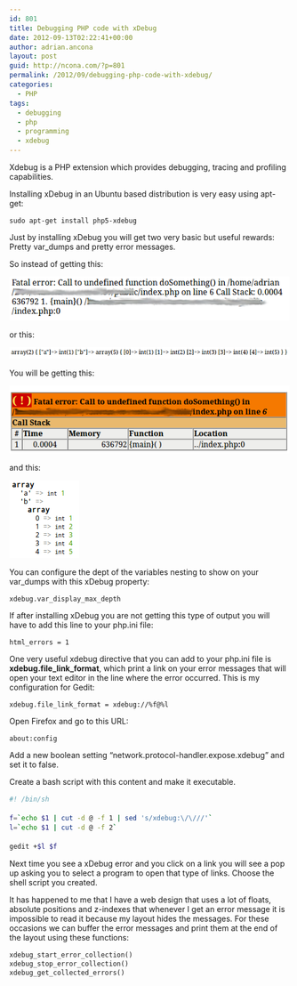 ```yaml
---
id: 801
title: Debugging PHP code with xDebug
date: 2012-09-13T02:22:41+00:00
author: adrian.ancona
layout: post
guid: http://ncona.com/?p=801
permalink: /2012/09/debugging-php-code-with-xdebug/
categories:
  - PHP
tags:
  - debugging
  - php
  - programming
  - xdebug
---
```

Xdebug is a PHP extension which provides debugging, tracing and profiling capabilities.

Installing xDebug in an Ubuntu based distribution is very easy using apt-get:

```
sudo apt-get install php5-xdebug
```

Just by installing xDebug you will get two very basic but useful rewards: Pretty var_dumps and pretty error messages.

<!--more-->

So instead of getting this:

[<img src="/images/posts/php_error.png" />](/images/posts/php_error.png)

or this:

[<img src="/images/posts/var_dump.png" />](/images/posts/var_dump.png)

You will be getting this:

[<img src="/images/posts/xdebug_php_error.png" />](/images/posts/xdebug_php_error.png)

and this:

[<img src="/images/posts/xdebug_var_dump.png" alt="xDebug var_dump output" />](/images/posts/xdebug_var_dump.png)

You can configure the dept of the variables nesting to show on your var_dumps with this xDebug property:

```
xdebug.var_display_max_depth
```

If after installing xDebug you are not getting this type of output you will have to add this line to your php.ini file:

```
html_errors = 1
```

One very useful xdebug directive that you can add to your php.ini file is **xdebug.file\_link\_format**, which print a link on your error messages that will open your text editor in the line where the error occurred. This is my configuration for Gedit:

```
xdebug.file_link_format = xdebug://%f@%l
```

Open Firefox and go to this URL:

```
about:config
```

Add a new boolean setting &#8220;network.protocol-handler.expose.xdebug&#8221; and set it to false.

Create a bash script with this content and make it executable.

```sh
#! /bin/sh

f=`echo $1 | cut -d @ -f 1 | sed 's/xdebug:\/\///'`
l=`echo $1 | cut -d @ -f 2`

gedit +$l $f
```

Next time you see a xDebug error and you click on a link you will see a pop up asking you to select a program to open that type of links. Choose the shell script you created.

It has happened to me that I have a web design that uses a lot of floats, absolute positions and z-indexes that whenever I get an error message it is impossible to read it because my layout hides the messages. For these occasions we can buffer the error messages and print them at the end of the layout using these functions:

```
xdebug_start_error_collection()
xdebug_stop_error_collection()
xdebug_get_collected_errors()
```
